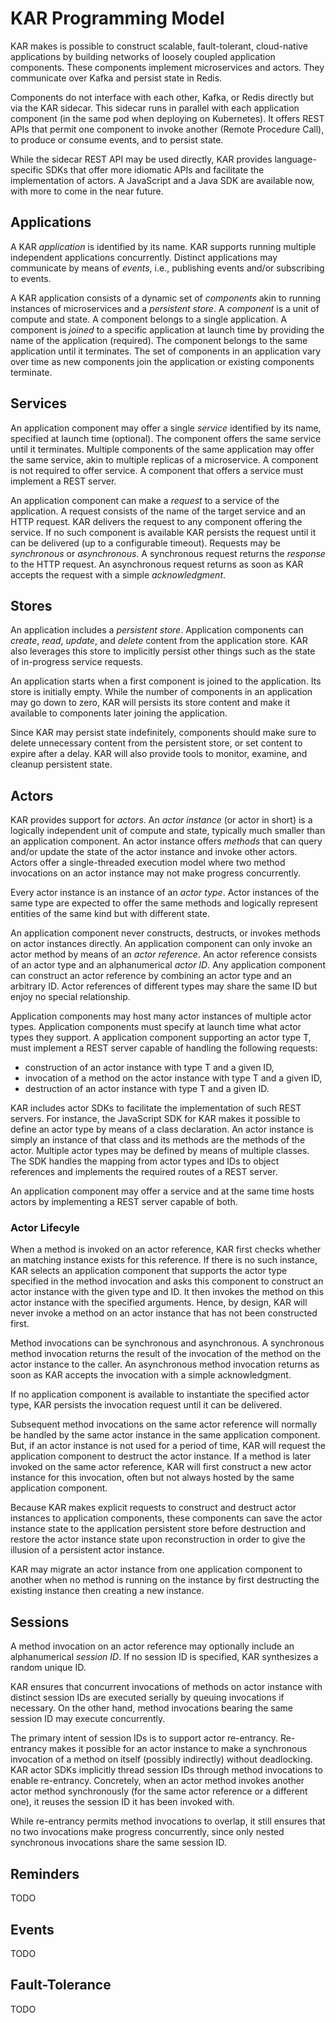 # KAR Programming Model

KAR makes is possible to construct scalable, fault-tolerant, cloud-native
applications by building networks of loosely coupled application components.
These components implement microservices and actors. They communicate over Kafka
and persist state in Redis.

Components do not interface with each other, Kafka, or Redis directly but via
the KAR sidecar. This sidecar runs in parallel with each application component
(in the same pod when deploying on Kubernetes). It offers REST APIs that permit
one component to invoke another (Remote Procedure Call), to produce or consume
events, and to persist state.

While the sidecar REST API may be used directly, KAR provides language-specific
SDKs that offer more idiomatic APIs and facilitate the implementation of actors.
A JavaScript and a Java SDK are available now, with more to come in the near
future.

## Applications

A KAR _application_ is identified by its name. KAR supports running multiple
independent applications concurrently. Distinct applications may communicate by
means of _events_, i.e., publishing events and/or subscribing to events.

A KAR application consists of a dynamic set of _components_ akin to running
instances of microservices and a _persistent store_. A _component_ is a unit of
compute and state. A component belongs to a single application. A component is
_joined_ to a specific application at launch time by providing the name of the
application (required). The component belongs to the same application until it
terminates. The set of components in an application vary over time as new
components join the application or existing components terminate.

## Services

An application component may offer a single _service_ identified by its name,
specified at launch time (optional). The component offers the same service until
it terminates. Multiple components of the same application may offer the same
service, akin to multiple replicas of a microservice. A component is not
required to offer service. A component that offers a service must implement a
REST server.

An application component can make a _request_ to a service of the application. A
request consists of the name of the target service and an HTTP request. KAR
delivers the request to any component offering the service. If no such component
is available KAR persists the request until it can be delivered (up to a
configurable timeout). Requests may be _synchronous_ or _asynchronous_. A
synchronous request returns the _response_ to the HTTP request. An asynchronous
request returns as soon as KAR accepts the request with a simple
_acknowledgment_.

## Stores

An application includes a _persistent store_. Application components can
_create_, _read_, _update_, and _delete_ content from the application store. KAR
also leverages this store to implicitly persist other things such as the state
of in-progress service requests.

An application starts when a first component is joined to the application. Its
store is initially empty. While the number of components in an application may
go down to zero, KAR will persists its store content and make it available to
components later joining the application.

Since KAR may persist state indefinitely, components should make sure to delete
unnecessary content from the persistent store, or set content to expire after a
delay. KAR will also provide tools to monitor, examine, and cleanup persistent
state.

## Actors

KAR provides support for _actors_. An _actor instance_ (or actor in short) is a
logically independent unit of compute and state, typically much smaller than an
application component. An actor instance offers _methods_ that can query and/or
update the state of the actor instance and invoke other actors. Actors offer a
single-threaded execution model where two method invocations on an actor
instance may not make progress concurrently.

Every actor instance is an instance of an _actor type_. Actor instances of the
same type are expected to offer the same methods and logically represent
entities of the same kind but with different state.

An application component never constructs, destructs, or invokes methods on
actor instances directly. An application component can only invoke an actor
method by means of an _actor reference_. An actor reference consists of an actor
type and an alphanumerical _actor ID_. Any application component can construct
an actor reference by combining an actor type and an arbitrary ID. Actor
references of different types may share the same ID but enjoy no special
relationship.

Application components may host many actor instances of multiple actor types.
Application components must specify at launch time what actor types they
support. A application component supporting an actor type T, must implement a
REST server capable of handling the following requests:
* construction of an actor instance with type T and a given ID,
* invocation of a method on the actor instance with type T and a given ID,
* destruction of an actor instance with type T and a given ID.

KAR includes actor SDKs to facilitate the implementation of such REST servers.
For instance, the JavaScript SDK for KAR makes it possible to define an actor
type by means of a class declaration. An actor instance is simply an instance of
that class and its methods are the methods of the actor. Multiple actor types
may be defined by means of multiple classes. The SDK handles the mapping from
actor types and IDs to object references and implements the required routes of a
REST server.

An application component may offer a service and at the same time hosts actors
by implementing a REST server capable of both.

### Actor Lifecyle

When a method is invoked on an actor reference, KAR first checks whether an
matching instance exists for this reference. If there is no such instance, KAR
selects an application component that supports the actor type specified in the
method invocation and asks this component to construct an actor instance with
the given type and ID. It then invokes the method on this actor instance with
the specified arguments. Hence, by design, KAR will never invoke a method on an
actor instance that has not been constructed first.

Method invocations can be synchronous and asynchronous. A synchronous method
invocation returns the result of the invocation of the method on the actor
instance to the caller. An asynchronous method invocation returns as soon as KAR
accepts the invocation with a simple acknowledgment.

If no application component is available to instantiate the specified actor
type, KAR persists the invocation request until it can be delivered.

Subsequent method invocations on the same actor reference will normally be
handled by the same actor instance in the same application component. But, if an
actor instance is not used for a period of time, KAR will request the
application component to destruct the actor instance. If a method is later
invoked on the same actor reference, KAR will first construct a new actor
instance for this invocation, often but not always hosted by the same
application component.

Because KAR makes explicit requests to construct and destruct actor instances to
application components, these components can save the actor instance state to
the application persistent store before destruction and restore the actor
instance state upon reconstruction in order to give the illusion of a persistent
actor instance.

KAR may migrate an actor instance from one application component to another when
no method is running on the instance by first destructing the existing instance
then creating a new instance.

## Sessions

A method invocation on an actor reference may optionally include an
alphanumerical _session ID_. If no session ID is specified, KAR synthesizes a
random unique ID.

KAR ensures that concurrent invocations of methods on actor instance with
distinct session IDs are executed serially by queuing invocations if necessary.
On the other hand, method invocations bearing the same session ID may execute
concurrently.

The primary intent of session IDs is to support actor re-entrancy. Re-entrancy
makes it possible for an actor instance to make a synchronous invocation of a
method on itself (possibly indirectly) without deadlocking. KAR actor SDKs
implicitly thread session IDs through method invocations to enable re-entrancy.
Concretely, when an actor method invokes another actor method synchronously (for
the same actor reference or a different one), it reuses the session ID it has
been invoked with.

While re-entrancy permits method invocations to overlap, it still ensures that
no two invocations make progress concurrently, since only nested synchronous
invocations share the same session ID.

## Reminders

TODO

## Events

TODO

## Fault-Tolerance

TODO
